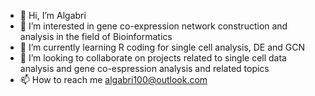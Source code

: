 - 👋 Hi, I’m Algabri
- 👀 I’m interested in gene co-expression network construction and analysis in the field of Bioinformatics
- 🌱 I’m currently learning R coding for single cell analysis, DE and GCN
- 💞️ I’m looking to collaborate on projects related to single cell data analysis and gene co-espression analysis and related topics
- 📫 How to reach me algabri100@outlook.com

<!---
AlgabriY/AlgabriY is a ✨ special ✨ repository because its `README.md` (this file) appears on your GitHub profile.
You can click the Preview link to take a look at your changes.
--->
